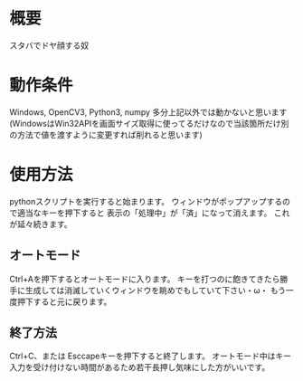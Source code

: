# 概要
スタバでドヤ顔する奴

# 動作条件
Windows, OpenCV3, Python3, numpy
多分上記以外では動かないと思います
(WindowsはWin32APIを画面サイズ取得に使ってるだけなので当該箇所だけ別の方法で値を渡すように変更すれば削れると思います)

# 使用方法
pythonスクリプトを実行すると始まります。
ウィンドウがポップアップするので適当なキーを押下すると
表示の「処理中」が「済」になって消えます。
これが延々続きます。

## オートモード
Ctrl+Aを押下するとオートモードに入ります。
キーを打つのに飽きてきたら勝手に生成しては消滅していくウィンドウを眺めでもしていて下さい・ω・
もう一度押下すると元に戻ります。

## 終了方法
Ctrl+C、または Esccapeキーを押下すると終了します。
オートモード中はキー入力を受け付けない時間があるため若干長押し気味にした方がいいです。
